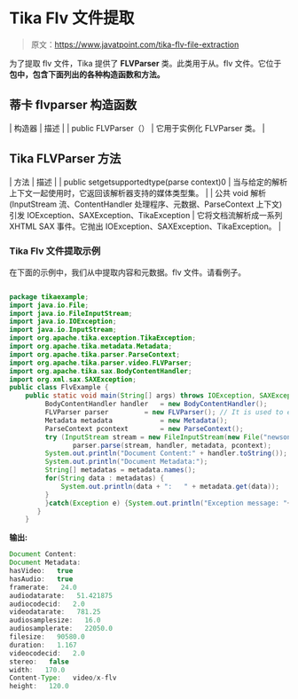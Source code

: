 # Tika Flv 文件提取

> 原文：<https://www.javatpoint.com/tika-flv-file-extraction>

为了提取 flv 文件，Tika 提供了 **FLVParser** 类。此类用于从。flv 文件。它位于**包中，包含下面列出的各种构造函数和方法。**

## 蒂卡 flvparser 构造函数

| 构造器 | 描述 |
| public FLVParser（） | 它用于实例化 FLVParser 类。 |

## Tika FLVParser 方法

| 方法 | 描述 |
| public set<mediatype>getsupportedtype(parse context)0</mediatype> | 当与给定的解析上下文一起使用时，它返回该解析器支持的媒体类型集。 |
| 公共 void 解析(InputStream 流、ContentHandler 处理程序、元数据、ParseContext 上下文)引发 IOException、SAXException、TikaException | 它将文档流解析成一系列 XHTML SAX 事件。它抛出 IOException、SAXException、TikaException。 |

### Tika Flv 文件提取示例

在下面的示例中，我们从中提取内容和元数据。flv 文件。请看例子。

```java

package tikaexample;
import java.io.File;
import java.io.FileInputStream;
import java.io.IOException;
import java.io.InputStream;
import org.apache.tika.exception.TikaException;
import org.apache.tika.metadata.Metadata;
import org.apache.tika.parser.ParseContext;
import org.apache.tika.parser.video.FLVParser;
import org.apache.tika.sax.BodyContentHandler;
import org.xml.sax.SAXException;
public class FlvExample {
	public static void main(String[] args) throws IOException, SAXException, TikaException {
		 BodyContentHandler handler   = new BodyContentHandler();
		 FLVParser parser         = new FLVParser(); // It is used to extract .flv file.
		 Metadata metadata            = new Metadata();
		 ParseContext pcontext        = new ParseContext();
		 try (InputStream stream = new FileInputStream(new File("newsong.flv"))) {
		        parser.parse(stream, handler, metadata, pcontext);
	     System.out.println("Document Content:" + handler.toString());
	     System.out.println("Document Metadata:");
	     String[] metadatas = metadata.names(); 
	     for(String data : metadatas) {
	         System.out.println(data + ":   " + metadata.get(data));  
	     }
		 }catch(Exception e) {System.out.println("Exception message: "+ e.getMessage());}
	   }
	}

```

**输出:**

```java
Document Content:
Document Metadata:
hasVideo:   true
hasAudio:   true
framerate:   24.0
audiodatarate:   51.421875
audiocodecid:   2.0
videodatarate:   781.25
audiosamplesize:   16.0
audiosamplerate:   22050.0
filesize:   90580.0
duration:   1.167
videocodecid:   2.0
stereo:   false
width:   170.0
Content-Type:   video/x-flv
height:   120.0

```